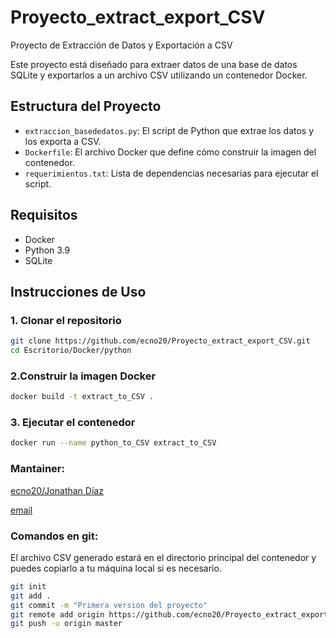 # Proyecto_extract_export_CSV
Proyecto de Extracción de Datos y Exportación a CSV

Este proyecto está diseñado para extraer datos de una base de datos SQLite y exportarlos a un archivo CSV utilizando un contenedor Docker.

## Estructura del Proyecto

- `extraccion_basededatos.py`: El script de Python que extrae los datos y los exporta a CSV.
- `Dockerfile`: El archivo Docker que define cómo construir la imagen del contenedor.
- `requerimientos.txt`: Lista de dependencias necesarias para ejecutar el script.

## Requisitos

- Docker
- Python 3.9
- SQLite

## Instrucciones de Uso

### 1. Clonar el repositorio

```bash
git clone https://github.com/ecno20/Proyecto_extract_export_CSV.git
cd Escritorio/Docker/python
```
### 2.Construir la imagen Docker

```bash
docker build -t extract_to_CSV .
```
### 3. Ejecutar el contenedor

```bash
docker run --name python_to_CSV extract_to_CSV
```
### Mantainer:
[ecno20/Jonathan Díaz](https://github.com/ecno20/)

[email](jdsmatemaster@gmail.com)

### Comandos en git:
El archivo CSV generado estará en el directorio principal del contenedor y puedes copiarlo a tu máquina local si es necesario.
   ```bash
   git init
   git add .
   git commit -m "Primera versión del proyecto"
   git remote add origin https://github.com/ecno20/Proyecto_extract_export_CSV.git
   git push -u origin master

```
